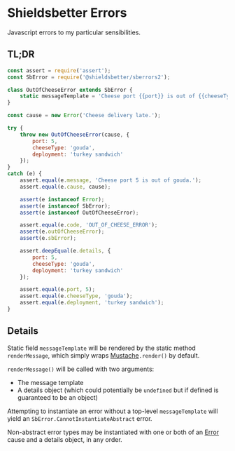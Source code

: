 # Shieldsbetter Errors

Javascript errors to my particular sensibilities.

## TL;DR

```javascript
const assert = require('assert');
const SbError = require('@shieldsbetter/sberrors2');

class OutOfCheeseError extends SbError {
	static messageTemplate = 'Cheese port {{port}} is out of {{cheeseType}}.';
}

const cause = new Error('Cheese delivery late.');

try {
	throw new OutOfCheeseError(cause, {
		port: 5,
		cheeseType: 'gouda',
		deployment: 'turkey sandwich'
	});
}
catch (e) {
	assert.equal(e.message, 'Cheese port 5 is out of gouda.');
	assert.equal(e.cause, cause);

	assert(e instanceof Error);
	assert(e instanceof SbError);
	assert(e instanceof OutOfCheeseError);

	assert.equal(e.code, 'OUT_OF_CHEESE_ERROR');
	assert(e.outOfCheeseError);
	assert(e.sbError);

	assert.deepEqual(e.details, {
		port: 5,
		cheeseType: 'gouda',
		deployment: 'turkey sandwich'
	});

	assert.equal(e.port, 5);
	assert.equal(e.cheeseType, 'gouda');
	assert.equal(e.deployment, 'turkey sandwich');
}
```

## Details

Static field `messageTemplate` will be rendered by the static method
`renderMessage`, which simply wraps
[Mustache](https://www.npmjs.com/package/mustache)`.render()` by default.

`renderMessage()` will be called with two arguments:

* The message template
* A details object (which could potentially be `undefined` but if defined is
  guaranteed to be an object)

Attempting to instantiate an error without a top-level `messageTemplate` will
yield an `SbError.CannotInstantiateAbstract` error.

Non-abstract error types may be instantiated with one or both of an
[Error](https://developer.mozilla.org/en-US/docs/Web/JavaScript/Reference/Global_Objects/Error)
cause and a details object, in any order.
